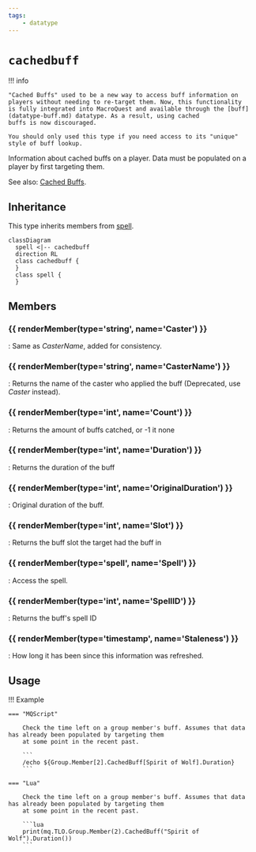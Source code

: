 ```yaml
---
tags:
    - datatype
---
```

# `cachedbuff`

!!! info

    "Cached Buffs" used to be a new way to access buff information on players without needing to re-target them. Now, this functionality
    is fully integrated into MacroQuest and available through the [buff](datatype-buff.md) datatype. As a result, using cached
    buffs is now discouraged.

    You should only used this type if you need access to its "unique" style of buff lookup.

Information about cached buffs on a player. Data must be populated on a player by first targeting them.

See also: [Cached Buffs](../../main/features/cached-buffs.md).

## Inheritance

This type inherits members from [spell][spell].

```mermaid
classDiagram
  spell <|-- cachedbuff
  direction RL
  class cachedbuff {
  }
  class spell {
  }
```

## Members

### {{ renderMember(type='string', name='Caster') }} 

:   Same as _CasterName_, added for consistency.

### {{ renderMember(type='string', name='CasterName') }} 

:   Returns the name of the caster who applied the buff (Deprecated, use _Caster_ instead).

### {{ renderMember(type='int', name='Count') }} 

:   Returns the amount of buffs catched, or -1 it none

### {{ renderMember(type='int', name='Duration') }} 

:   Returns the duration of the buff

### {{ renderMember(type='int', name='OriginalDuration') }} 

:   Original duration of the buff.

### {{ renderMember(type='int', name='Slot') }} 

:   Returns the buff slot the target had the buff in

### {{ renderMember(type='spell', name='Spell') }} 

:   Access the spell.

### {{ renderMember(type='int', name='SpellID') }} 

:   Returns the buff's spell ID

### {{ renderMember(type='timestamp', name='Staleness') }} 

:   How long it has been since this information was refreshed.


## Usage

!!! Example

    === "MQScript"

        Check the time left on a group member's buff. Assumes that data has already been populated by targeting them
        at some point in the recent past.

        ```
        /echo ${Group.Member[2].CachedBuff[Spirit of Wolf].Duration}
        ```

    === "Lua"

        Check the time left on a group member's buff. Assumes that data has already been populated by targeting them
        at some point in the recent past.

        ```lua
        print(mq.TLO.Group.Member(2).CachedBuff("Spirit of Wolf").Duration())
        ```

[int]: datatype-int.md
[string]: datatype-string.md
[achievementobj]: datatype-achievementobj.md
[bool]: datatype-bool.md
[time]: datatype-time.md
[achievement]: datatype-achievement.md
[achievementcat]: datatype-achievementcat.md
[altability]: datatype-altability.md
[spell]: datatype-spell.md
[bandolieritem]: #bandolieritem-datatype
[int64]: datatype-int64.md
[timestamp]: datatype-timestamp.md
[float]: datatype-float.md
